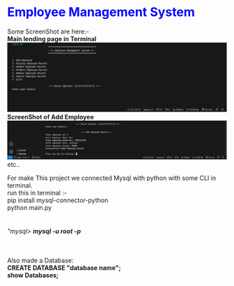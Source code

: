 <h1 style="color:blue;">Employee Management System</h1>
Some ScreenShot are here:-</br>
<b>Main lending page in Terminal</b>
<img src="main.png"></br>
<b>ScreenShot of Add Employee</b>
<img src="addEmp.png"></br>
etc..
</br>

For make This project we connected Mysql with python with some CLI in terminal.</br>
run this in terminal :-</br>
pip install mysql-connector-python</br>
python main.py</br></br>


<h6>"mysql> <b>mysql -u root -p</b></h6></br>
Also made a Database:</br>
<b>CREATE DATABASE "database name";</b></br>
<b>show Databases;</b>

